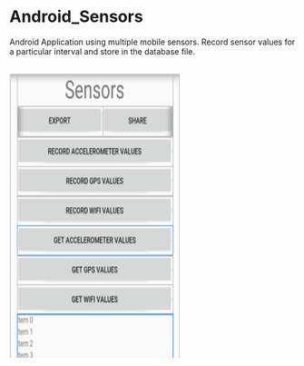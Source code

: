 # Android_Sensors
Android Application using multiple mobile sensors. Record sensor values for a particular interval and store in the database file.

&emsp;&emsp;&emsp;&emsp;&emsp;&emsp;&emsp;&emsp;&emsp;&emsp;&emsp;&emsp;&emsp;&emsp;&emsp;&emsp;&emsp;&emsp;&emsp;
<img src="https://github.com/Mohit17067/Android_Sensors/blob/master/images/Sensors.png" alt="Registration Page" width="300" height="500" >
